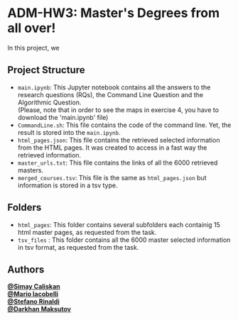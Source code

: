 # ADM-HW3: Master's Degrees from all over!

In this project, we <br>
## Project Structure

- `main.ipynb`: This Jupyter notebook contains all the answers to the research questions (RQs), the Command Line Question and the Algorithmic Question. <br>
    (Please, note that in order to see the maps in exercise 4, you have to download the 'main.ipynb' file)<br>
- `CommandLine.sh`: This file contains the code of the command line. Yet, the result is stored into the `main.ipynb`. <br>
- `html_pages.json`: This file contains the retrieved selected information from the HTML pages. It was created to access in a fast way the retrieved information. <br>
- `master_urls.txt`: This file contains the links of all the 6000 retrieved masters. <br>
- `merged_courses.tsv`: This file is the same as `html_pages.json` but information is stored in a tsv type. <br>

## Folders
- `html_pages`: This folder contains several subfolders each containig 15 html master pages, as requested from the task. <br>
- `tsv_files` : This folder contains all the 6000 master selected information in tsv format, as requested from the task. <br>

## Authors 

[**@Simay Caliskan**](https://github.com/simaycaliskan)  <br>
[**@Mario Iacobelli**](https://github.com/marioiacobelli) <br>
[**@Stefano Rinaldi**](https://github.com/Stinoo01)  <br>
[**@Darkhan Maksutov**](https://github.com/DarkhanMax)
